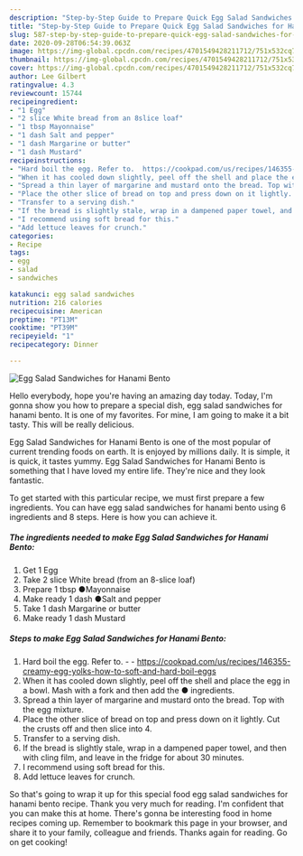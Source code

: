 ```yaml
---
description: "Step-by-Step Guide to Prepare Quick Egg Salad Sandwiches for Hanami Bento"
title: "Step-by-Step Guide to Prepare Quick Egg Salad Sandwiches for Hanami Bento"
slug: 587-step-by-step-guide-to-prepare-quick-egg-salad-sandwiches-for-hanami-bento
date: 2020-09-28T06:54:39.063Z
image: https://img-global.cpcdn.com/recipes/4701549428211712/751x532cq70/egg-salad-sandwiches-for-hanami-bento-recipe-main-photo.jpg
thumbnail: https://img-global.cpcdn.com/recipes/4701549428211712/751x532cq70/egg-salad-sandwiches-for-hanami-bento-recipe-main-photo.jpg
cover: https://img-global.cpcdn.com/recipes/4701549428211712/751x532cq70/egg-salad-sandwiches-for-hanami-bento-recipe-main-photo.jpg
author: Lee Gilbert
ratingvalue: 4.3
reviewcount: 15744
recipeingredient:
- "1 Egg"
- "2 slice White bread from an 8slice loaf"
- "1 tbsp Mayonnaise"
- "1 dash Salt and pepper"
- "1 dash Margarine or butter"
- "1 dash Mustard"
recipeinstructions:
- "Hard boil the egg. Refer to.  https://cookpad.com/us/recipes/146355-creamy-egg-yolks-how-to-soft-and-hard-boil-eggs"
- "When it has cooled down slightly, peel off the shell and place the egg in a bowl. Mash with a fork and then add the ● ingredients."
- "Spread a thin layer of margarine and mustard onto the bread. Top with the egg mixture."
- "Place the other slice of bread on top and press down on it lightly. Cut the crusts off and then slice into 4."
- "Transfer to a serving dish."
- "If the bread is slightly stale, wrap in a dampened paper towel, and then with cling film, and leave in the fridge for about 30 minutes."
- "I recommend using soft bread for this."
- "Add lettuce leaves for crunch."
categories:
- Recipe
tags:
- egg
- salad
- sandwiches

katakunci: egg salad sandwiches 
nutrition: 216 calories
recipecuisine: American
preptime: "PT13M"
cooktime: "PT39M"
recipeyield: "1"
recipecategory: Dinner

---
```



![Egg Salad Sandwiches for Hanami Bento](https://img-global.cpcdn.com/recipes/4701549428211712/751x532cq70/egg-salad-sandwiches-for-hanami-bento-recipe-main-photo.jpg)

Hello everybody, hope you're having an amazing day today. Today, I'm gonna show you how to prepare a special dish, egg salad sandwiches for hanami bento. It is one of my favorites. For mine, I am going to make it a bit tasty. This will be really delicious.



Egg Salad Sandwiches for Hanami Bento is one of the most popular of current trending foods on earth. It is enjoyed by millions daily. It is simple, it is quick, it tastes yummy. Egg Salad Sandwiches for Hanami Bento is something that I have loved my entire life. They're nice and they look fantastic.


To get started with this particular recipe, we must first prepare a few ingredients. You can have egg salad sandwiches for hanami bento using 6 ingredients and 8 steps. Here is how you can achieve it.

<!--inarticleads1-->

##### The ingredients needed to make Egg Salad Sandwiches for Hanami Bento:

1. Get 1 Egg
1. Take 2 slice White bread (from an 8-slice loaf)
1. Prepare 1 tbsp ●Mayonnaise
1. Make ready 1 dash ●Salt and pepper
1. Take 1 dash Margarine or butter
1. Make ready 1 dash Mustard




<!--inarticleads2-->

##### Steps to make Egg Salad Sandwiches for Hanami Bento:

1. Hard boil the egg. Refer to. -  - https://cookpad.com/us/recipes/146355-creamy-egg-yolks-how-to-soft-and-hard-boil-eggs
1. When it has cooled down slightly, peel off the shell and place the egg in a bowl. Mash with a fork and then add the ● ingredients.
1. Spread a thin layer of margarine and mustard onto the bread. Top with the egg mixture.
1. Place the other slice of bread on top and press down on it lightly. Cut the crusts off and then slice into 4.
1. Transfer to a serving dish.
1. If the bread is slightly stale, wrap in a dampened paper towel, and then with cling film, and leave in the fridge for about 30 minutes.
1. I recommend using soft bread for this.
1. Add lettuce leaves for crunch.




So that's going to wrap it up for this special food egg salad sandwiches for hanami bento recipe. Thank you very much for reading. I'm confident that you can make this at home. There's gonna be interesting food in home recipes coming up. Remember to bookmark this page in your browser, and share it to your family, colleague and friends. Thanks again for reading. Go on get cooking!
